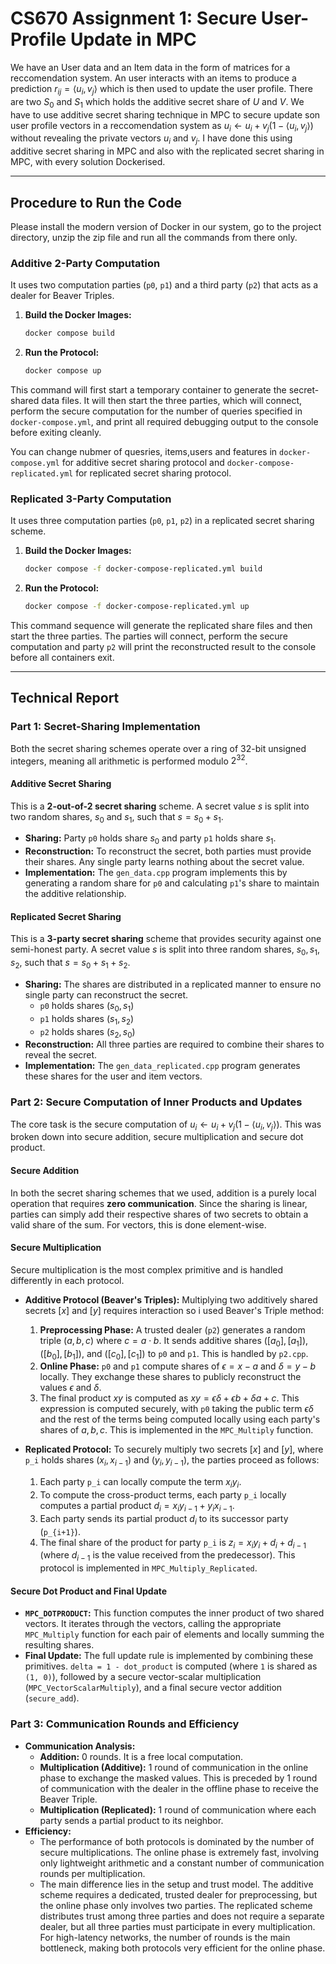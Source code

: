 # CS670 Assignment 1: Secure User-Profile Update in MPC

We have an User data and an Item data in the form of matrices for a reccomendation system. An user interacts with an items to produce a prediction $r_{ij} = \langle u_{i},v_{j}\rangle$ which is then used to update the user profile. There are two $S_{0}$ and $S_{1}$ which holds the additive secret share of $U$ and $V$. We have to use additive secret sharing technique in MPC to secure update son user profile vectors in a reccomendation system as $u_{i} \leftarrow u_{i} + v_{j}(1-\langle u_{i},v_{j}\rangle)$ without revealing the private vectors $u_i$ and $v_j$. I have done this using additive secret sharing in MPC and also with the replicated secret sharing in MPC, with every solution Dockerised.

---
## Procedure to Run the Code

Please install the modern version of Docker in our system, go to the project directory, unzip the zip file and run all the commands from there only.

### Additive 2-Party Computation

It uses two computation parties (`p0`, `p1`) and a third party (`p2`) that acts as a dealer for Beaver Triples.

1.  **Build the Docker Images:**
    ```bash
    docker compose build
    ```

2.  **Run the Protocol:**
    ```bash
    docker compose up
    ```

This command will first start a temporary container to generate the secret-shared data files. It will then start the three parties, which will connect, perform the secure computation for the number of queries specified in `docker-compose.yml`, and print all required debugging output to the console before exiting cleanly.

You can change nubmer of quesries, items,users and features in `docker-compose.yml` for additive secret sharing protocol and `docker-compose-replicated.yml` for replicated secret sharing protocol.

### Replicated 3-Party Computation

It uses three computation parties (`p0`, `p1`, `p2`) in a replicated secret sharing scheme.

1.  **Build the Docker Images:**
    ```bash
    docker compose -f docker-compose-replicated.yml build
    ```

2.  **Run the Protocol:**
    ```bash
    docker compose -f docker-compose-replicated.yml up
    ```
This command sequence will generate the replicated share files and then start the three parties. The parties will connect, perform the secure computation and party `p2` will print the reconstructed result to the console before all containers exit.

---

## Technical Report

### Part 1: Secret-Sharing Implementation

Both the secret sharing schemes operate over a ring of 32-bit unsigned integers, meaning all arithmetic is performed modulo $2^{32}$.

#### Additive Secret Sharing

This is a **2-out-of-2 secret sharing** scheme. A secret value $s$ is split into two random shares, $s_0$ and $s_1$, such that $s = s_0 + s_1$.
- **Sharing:** Party `p0` holds share $s_0$ and party `p1` holds share $s_1$.
- **Reconstruction:** To reconstruct the secret, both parties must provide their shares. Any single party learns nothing about the secret value.
- **Implementation:** The `gen_data.cpp` program implements this by generating a random share for `p0` and calculating `p1`'s share to maintain the additive relationship.

#### Replicated Secret Sharing

This is a **3-party secret sharing** scheme that provides security against one semi-honest party. A secret value $s$ is split into three random shares, $s_0, s_1, s_2$, such that $s = s_0 + s_1 + s_2$.
- **Sharing:** The shares are distributed in a replicated manner to ensure no single party can reconstruct the secret.
    - `p0` holds shares $(s_0, s_1)$
    - `p1` holds shares $(s_1, s_2)$
    - `p2` holds shares $(s_2, s_0)$
- **Reconstruction:** All three parties are required to combine their shares to reveal the secret.
- **Implementation:** The `gen_data_replicated.cpp` program generates these shares for the user and item vectors.

### Part 2: Secure Computation of Inner Products and Updates

The core task is the secure computation of $u_{i} \leftarrow u_{i} + v_{j}(1-\langle u_{i},v_{j}\rangle)$. This was broken down into secure addition, secure multiplication and secure dot product.

#### Secure Addition

In both the secret sharing schemes that we used, addition is a purely local operation that requires **zero communication**. Since the sharing is linear, parties can simply add their respective shares of two secrets to obtain a valid share of the sum. For vectors, this is done element-wise.

#### Secure Multiplication

Secure multiplication is the most complex primitive and is handled differently in each protocol.

* **Additive Protocol (Beaver's Triples):**
    Multiplying two additively shared secrets $[x]$ and $[y]$ requires interaction so i used Beaver's Triple method:
    1.  **Preprocessing Phase:** A trusted dealer (`p2`) generates a random triple $(a, b, c)$ where $c=a \cdot b$. It sends additive shares $([a_0], [a_1])$, $([b_0], [b_1])$, and $([c_0], [c_1])$ to `p0` and `p1`. This is handled by `p2.cpp`.
    2.  **Online Phase:** `p0` and `p1` compute shares of $\epsilon = x - a$ and $\delta = y - b$ locally. They exchange these shares to publicly reconstruct the values $\epsilon$ and $\delta$.
    3.  The final product $xy$ is computed as $xy = \epsilon\delta + \epsilon b + \delta a + c$. This expression is computed securely, with `p0` taking the public term $\epsilon\delta$ and the rest of the terms being computed locally using each party's shares of $a, b, c$. This is implemented in the `MPC_Multiply` function.

* **Replicated Protocol:**
    To securely multiply two secrets $[x]$ and $[y]$, where `p_i` holds shares $(x_i, x_{i-1})$ and $(y_i, y_{i-1})$, the parties proceed as follows:
    1.  Each party `p_i` can locally compute the term $x_i y_i$.
    2.  To compute the cross-product terms, each party `p_i` locally computes a partial product $d_i = x_i y_{i-1} + y_i x_{i-1}$.
    3.  Each party sends its partial product $d_i$ to its successor party (`p_{i+1}`).
    4.  The final share of the product for party `p_i` is $z_i = x_i y_i + d_i + d_{i-1}$ (where $d_{i-1}$ is the value received from the predecessor). This protocol is implemented in `MPC_Multiply_Replicated`.

#### Secure Dot Product and Final Update

- **`MPC_DOTPRODUCT`:** This function computes the inner product of two shared vectors. It iterates through the vectors, calling the appropriate `MPC_Multiply` function for each pair of elements and locally summing the resulting shares.
- **Final Update:** The full update rule is implemented by combining these primitives. `delta = 1 - dot_product` is computed (where `1` is shared as `(1, 0)`), followed by a secure vector-scalar multiplication (`MPC_VectorScalarMultiply`), and a final secure vector addition (`secure_add`).

### Part 3: Communication Rounds and Efficiency

- **Communication Analysis:**
    - **Addition:** 0 rounds. It is a free local computation.
    - **Multiplication (Additive):** 1 round of communication in the online phase to exchange the masked values. This is preceded by 1 round of communication with the dealer in the offline phase to receive the Beaver Triple.
    - **Multiplication (Replicated):** 1 round of communication where each party sends a partial product to its neighbor.
- **Efficiency:**
    - The performance of both protocols is dominated by the number of secure multiplications. The online phase is extremely fast, involving only lightweight arithmetic and a constant number of communication rounds per multiplication.
    - The main difference lies in the setup and trust model. The additive scheme requires a dedicated, trusted dealer for preprocessing, but the online phase only involves two parties. The replicated scheme distributes trust among three parties and does not require a separate dealer, but all three parties must participate in every multiplication. For high-latency networks, the number of rounds is the main bottleneck, making both protocols very efficient for the online phase.
